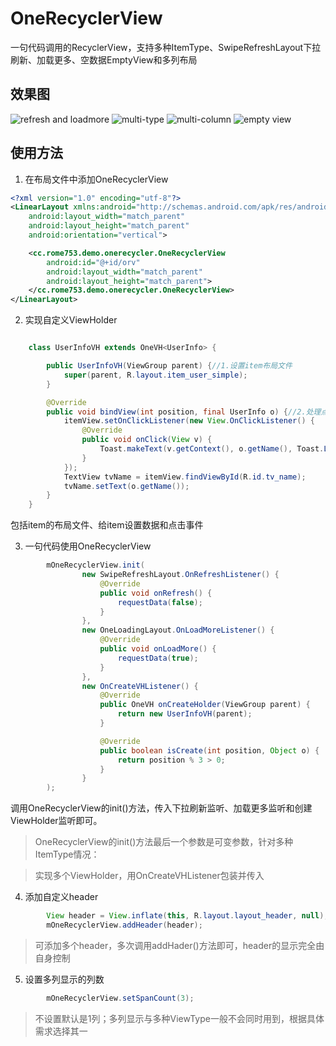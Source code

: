 # OneRecyclerView
一句代码调用的RecyclerView，支持多种ItemType、SwipeRefreshLayout下拉刷新、加载更多、空数据EmptyView和多列布局

## 效果图
![refresh and loadmore](https://github.com/rome753/OneRecyclerView/raw/master/screenshots/orv_base.gif)
![multi-type](https://github.com/rome753/OneRecyclerView/raw/master/screenshots/orv_types.gif)
![multi-column](https://github.com/rome753/OneRecyclerView/raw/master/screenshots/orv_columns.gif)
![empty view](https://github.com/rome753/OneRecyclerView/raw/master/screenshots/orv_empty.gif)


## 使用方法

1. 在布局文件中添加OneRecyclerView
```xml
<?xml version="1.0" encoding="utf-8"?>
<LinearLayout xmlns:android="http://schemas.android.com/apk/res/android"
    android:layout_width="match_parent"
    android:layout_height="match_parent"
    android:orientation="vertical">

    <cc.rome753.demo.onerecycler.OneRecyclerView
        android:id="@+id/orv"
        android:layout_width="match_parent"
        android:layout_height="match_parent">
    </cc.rome753.demo.onerecycler.OneRecyclerView>
</LinearLayout>
```

2. 实现自定义ViewHolder
```java

    class UserInfoVH extends OneVH<UserInfo> {

        public UserInfoVH(ViewGroup parent) {//1.设置item布局文件
            super(parent, R.layout.item_user_simple);
        }

        @Override
        public void bindView(int position, final UserInfo o) {//2.处理点击事件和设置数据
            itemView.setOnClickListener(new View.OnClickListener() {
                @Override
                public void onClick(View v) {
                    Toast.makeText(v.getContext(), o.getName(), Toast.LENGTH_SHORT).show();
                }
            });
            TextView tvName = itemView.findViewById(R.id.tv_name);
            tvName.setText(o.getName());
        }
    }
```

包括item的布局文件、给item设置数据和点击事件

3. 一句代码使用OneRecyclerView
```java
        mOneRecyclerView.init(
                new SwipeRefreshLayout.OnRefreshListener() {
                    @Override
                    public void onRefresh() {
                        requestData(false);
                    }
                },
                new OneLoadingLayout.OnLoadMoreListener() {
                    @Override
                    public void onLoadMore() {
                        requestData(true);
                    }
                },
                new OnCreateVHListener() {
                    @Override
                    public OneVH onCreateHolder(ViewGroup parent) {
                        return new UserInfoVH(parent);
                    }

                    @Override
                    public boolean isCreate(int position, Object o) {
                        return position % 3 > 0;
                    }
                }
        );
```
调用OneRecyclerView的init()方法，传入下拉刷新监听、加载更多监听和创建ViewHolder监听即可。

> OneRecyclerView的init()方法最后一个参数是可变参数，针对多种ItemType情况：

> 实现多个ViewHolder，用OnCreateVHListener包装并传入

4. 添加自定义header
```java
        View header = View.inflate(this, R.layout.layout_header, null);
        mOneRecyclerView.addHeader(header);
```

> 可添加多个header，多次调用addHader()方法即可，header的显示完全由自身控制

5. 设置多列显示的列数
```java
        mOneRecyclerView.setSpanCount(3);
```

> 不设置默认是1列；多列显示与多种ViewType一般不会同时用到，根据具体需求选择其一
